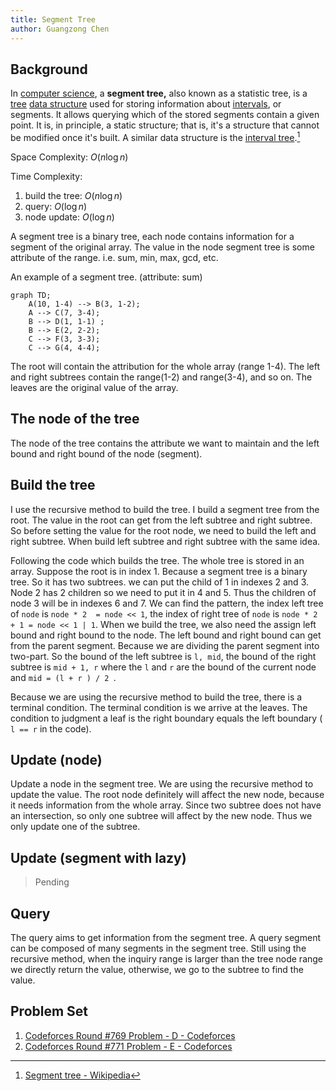 ```yaml
---
title: Segment Tree
author: Guangzong Chen
---
```


## Background

In [computer science](https://en.wikipedia.org/wiki/Computer_science), a **segment tree,** also known as a statistic tree, is a [tree](https://en.wikipedia.org/wiki/Tree_(data_structure)) [data structure](https://en.wikipedia.org/wiki/Data_structure) used for storing information about [intervals](https://en.wikipedia.org/wiki/Interval_(mathematics)), or segments. It allows querying which of the stored segments contain a given point. It is, in principle, a static structure; that is, it's a structure that cannot be modified once it's built. A similar data structure is the [interval tree](https://en.wikipedia.org/wiki/Interval_tree).[^1]

Space Complexity:  $O(n\log n)$

Time Complexity: 

1. build the tree: $O(n \log n)$
2. query: $O(\log n)$
3. node update: $O(\log n)$

A segment tree is a binary tree, each node contains information for a segment of the original array. 
The value in the node segment tree is some attribute of the range. i.e. sum, min, max, gcd, etc.

An example of a segment tree. (attribute: sum)

``` mermaid
graph TD;
    A(10, 1-4) --> B(3, 1-2);
    A --> C(7, 3-4);
    B --> D(1, 1-1) ;
    B --> E(2, 2-2);
    C --> F(3, 3-3);
    C --> G(4, 4-4);
```

The root will contain the attribution for the whole array (range 1-4). The left and right subtrees contain the range(1-2) and range(3-4), and so on. The leaves are the original value of the array.

## The node of the tree

The node of the tree contains the attribute we want to maintain and the left bound and right bound of the node (segment). 

<script src="https://gist.github.com/chen-gz/3a78875ae4d41c126f8920a50983a42d.js"></script>

## Build the tree

I use the recursive method to build the tree. I build a segment tree from the root. The value in the root can get from the left subtree and right subtree. So before setting the value for the root node, we need to build the left and right subtree.  When build left subtree and right subtree with the same idea.

Following the code which builds the tree. The whole tree is stored in an array. Suppose the root is in index 1. Because a segment tree is a binary tree. So it has two subtrees. we can put the child of 1 in indexes 2 and 3.  Node 2 has 2 children so we need to put it in 4 and 5. Thus the children of node 3 will be in indexes 6 and 7. We can find the pattern, the index left tree of `node` is `node * 2  = node << 1`, the index of right tree of `node` is `node * 2 + 1 = node << 1 | 1`. When we build the tree, we also need the assign left bound and right bound to the node. The left bound and right bound can get from the parent segment. Because we are dividing the parent segment into two-part. So the bound of the left subtree is `l, mid`, the bound of the right subtree is `mid + 1, r` where the `l` and `r` are the bound of the current node and `mid = (l + r ) / 2 `.

Because we are using the recursive method to build the tree, there is a terminal condition. The terminal condition is we arrive at the leaves. The condition to judgment a leaf is the right boundary equals the left boundary ( `l == r` in the code). 

<script src="https://gist.github.com/chen-gz/652ec9049188a0b0eedc83f6168bc5fa.js"></script>

## Update (node)

Update a node in the segment tree. We are using the recursive method to update the value. The root node definitely will affect the new node, because it needs information from the whole array. Since two subtree does not have an intersection, so only one subtree will affect by the new node. Thus we only update one of the subtree.

<script src="https://gist.github.com/chen-gz/d01572339af98015dc7e7b4c6fc9bf46.js"></script>

## Update (segment with lazy)

> Pending

## Query

The query aims to get information from the segment tree. A query segment can be composed of many segments in the segment tree. Still using the recursive method, when the inquiry range is larger than the tree node range we directly return the value, otherwise, we go to the subtree to find the value.

<script src="https://gist.github.com/chen-gz/31c689828fed95f7c50a5294a2a73ba8.js"></script>

## Problem Set

1.  [Codeforces Round #769 Problem - D - Codeforces](https://codeforces.com/contest/1632/problem/D)
2. [Codeforces Round #771 Problem - E - Codeforces](https://codeforces.com/contest/1638/problem/E)

[^1]: [Segment tree - Wikipedia](https://en.wikipedia.org/wiki/Segment_tree)

